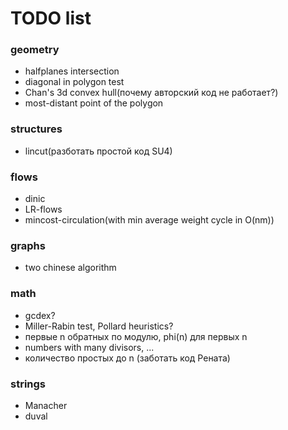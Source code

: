 # TODO list

### geometry
- halfplanes intersection
- diagonal in polygon test
- Chan's 3d convex hull(почему авторский код не работает?)
- most-distant point of the polygon

### structures
- lincut(разботать простой код SU4)

### flows
- dinic
- LR-flows
- mincost-circulation(with min average weight cycle in O(nm))

### graphs
- two chinese algorithm

### math
- gcdex?
- Miller-Rabin test, Pollard heuristics?
- первые n обратных по модулю, phi(n) для первых n
- numbers with many divisors, ...
- количество простых до n (заботать код Рената)

### strings
- Manacher
- duval
